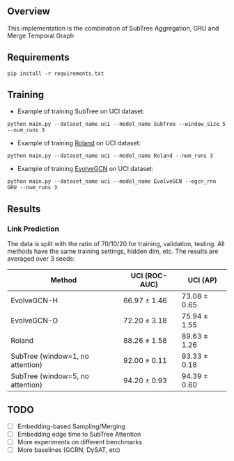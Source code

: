 ## Overview

This implementation is the combination of SubTree Aggregation, GRU and Merge Temporal Graph

## Requirements
```
pip install -r requirements.txt
```
## Training

* Example of training SubTree on UCI dataset:
```
python main.py --dataset_name uci --model_name SubTree --window_size 5 --num_runs 3
```

* Example of training [Roland](https://arxiv.org/pdf/2208.07239.pdf) on UCI dataset:
```
python main.py --dataset_name uci --model_name Roland --num_runs 3
```

* Example of training [EvolveGCN](https://arxiv.org/pdf/1902.10191.pdf) on UCI dataset:
```
python main.py --dataset_name uci --model_name EvolveGCN --egcn_rnn GRU --num_runs 3
```

## Results
  
### Link Prediction

The data is spilt with the ratio of 70/10/20 for training, validation, testing. All methods have the same training settings, hidden dim, etc.
The results are averaged over 3 seeds:

| Method   | UCI (ROC-AUC) | UCI (AP) |
|----------|---------------|----------|
| EvolveGCN-H | 66.97 ± 1.46 | 73.08 ± 0.65 |
| EvolveGCN-O | 72.20 ± 3.18 | 75.94 ± 1.55 |
| Roland | 88.26 ± 1.58 | 89.63 ± 1.26 |
| SubTree (window=1, no attention) | 92.00 ± 0.11 | 93.33 ± 0.18 |
| SubTree (window=5, no attention) | 94.20 ± 0.93 | 94.39 ± 0.60 |

## TODO
- [ ] Embedding-based Sampling/Merging
- [ ] Embedding edge time to SubTree Attention
- [ ] More experiments on different benchmarks
- [ ] More baselines (GCRN, DySAT, etc)
